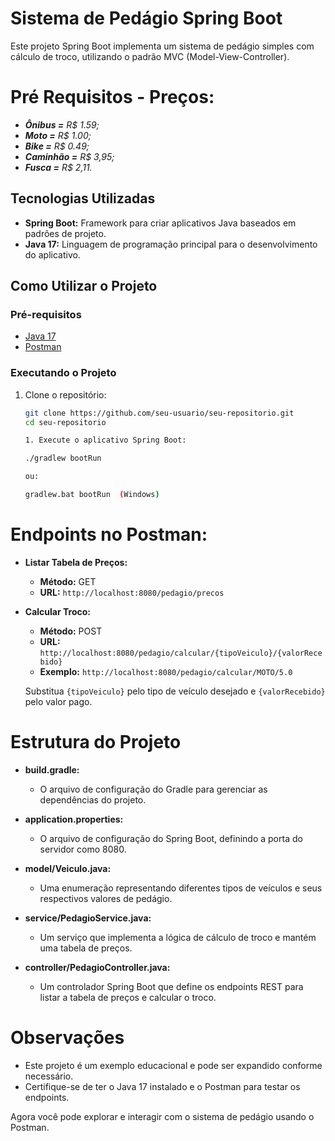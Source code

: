 # Sistema de Pedágio Spring Boot

Este projeto Spring Boot implementa um sistema de pedágio simples com cálculo de troco, utilizando o padrão MVC (Model-View-Controller).

# Pré Requisitos - Preços:

* **_Ônibus =_** _R$ 1.59;_
* **_Moto =_** _R$ 1.00;_
* **_Bike =_** _R$ 0.49;_
* **_Caminhão =_** _R$ 3,95;_
* **_Fusca =_** _R$ 2,11._

## Tecnologias Utilizadas

- **Spring Boot:** Framework para criar aplicativos Java baseados em padrões de projeto.
- **Java 17:** Linguagem de programação principal para o desenvolvimento do aplicativo.

## Como Utilizar o Projeto

### Pré-requisitos

- [Java 17](https://www.oracle.com/java/technologies/javase-jdk17-downloads.html)
- [Postman](https://www.postman.com/downloads/)

### Executando o Projeto

1. Clone o repositório:

   ```bash
   git clone https://github.com/seu-usuario/seu-repositorio.git
   cd seu-repositorio

   1. Execute o aplicativo Spring Boot:

   ./gradlew bootRun

   ou:

   gradlew.bat bootRun  (Windows)

# Endpoints no Postman:

- **Listar Tabela de Preços:**
  - **Método:** GET
  - **URL:** `http://localhost:8080/pedagio/precos`

- **Calcular Troco:**
  - **Método:** POST
  - **URL:** `http://localhost:8080/pedagio/calcular/{tipoVeiculo}/{valorRecebido}`
  - **Exemplo:** `http://localhost:8080/pedagio/calcular/MOTO/5.0`

  Substitua `{tipoVeiculo}` pelo tipo de veículo desejado e `{valorRecebido}` pelo valor pago.

# Estrutura do Projeto

- **build.gradle:**
  - O arquivo de configuração do Gradle para gerenciar as dependências do projeto.

- **application.properties:**
  - O arquivo de configuração do Spring Boot, definindo a porta do servidor como 8080.

- **model/Veiculo.java:**
  - Uma enumeração representando diferentes tipos de veículos e seus respectivos valores de pedágio.

- **service/PedagioService.java:**
  - Um serviço que implementa a lógica de cálculo de troco e mantém uma tabela de preços.

- **controller/PedagioController.java:**
  - Um controlador Spring Boot que define os endpoints REST para listar a tabela de preços e calcular o troco.

# Observações

- Este projeto é um exemplo educacional e pode ser expandido conforme necessário.
- Certifique-se de ter o Java 17 instalado e o Postman para testar os endpoints.

Agora você pode explorar e interagir com o sistema de pedágio usando o Postman.

